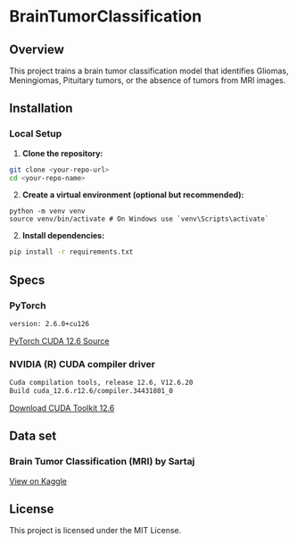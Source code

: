 # BrainTumorClassification

## Overview
This project trains a brain tumor classification model that identifies Gliomas, Meningiomas, Pituitary tumors, or the absence of tumors from MRI images.

## Installation

### Local Setup
1. **Clone the repository:**
```sh
git clone <your-repo-url>
cd <your-repo-name>
```

2. **Create a virtual environment (optional but recommended):**
```
python -m venv venv
source venv/bin/activate # On Windows use `venv\Scripts\activate`
```

2. **Install dependencies:**
```sh
pip install -r requirements.txt
```

## Specs

### PyTorch
```sh
version: 2.6.0+cu126
```

[PyTorch CUDA 12.6 Source](https://download.pytorch.org/whl/cu126)

### NVIDIA (R) CUDA compiler driver
```sh
Cuda compilation tools, release 12.6, V12.6.20
Build cuda_12.6.r12.6/compiler.34431801_0
```

[Download CUDA Toolkit 12.6](https://developer.nvidia.com/cuda-12-6-0-download-archive)

## Data set

### Brain Tumor Classification (MRI) by Sartaj
[View on Kaggle](https://www.kaggle.com/datasets/sartajbhuvaji/brain-tumor-classification-mri)

## License
This project is licensed under the MIT License.